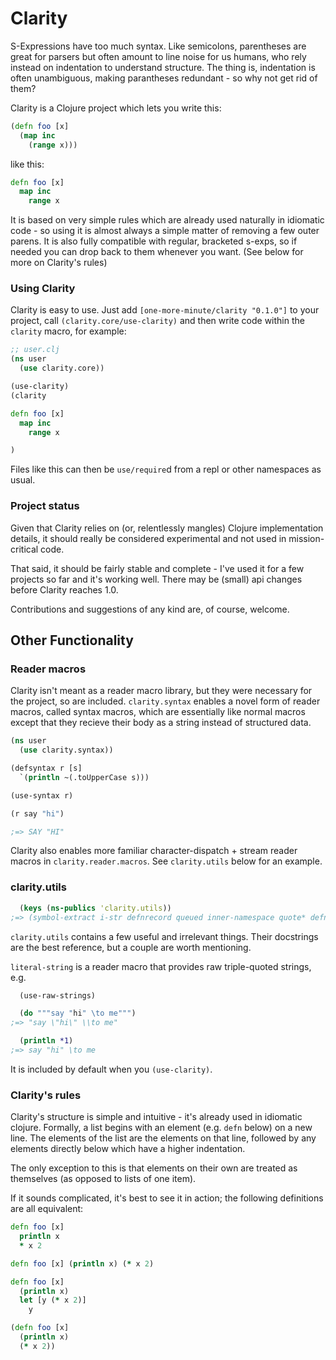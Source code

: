 # Clarity

S-Expressions have too much syntax. Like semicolons, parentheses are great for parsers but often amount to line noise for us humans, who rely instead on indentation to understand structure. The thing is, indentation is often unambiguous, making parantheses redundant - so why not get rid of them?

Clarity is a Clojure project which lets you write this:

```clj
(defn foo [x]
  (map inc
    (range x)))
```

like this:

```clj
defn foo [x]
  map inc
    range x
```

It is based on very simple rules which are already used naturally in idiomatic code - so using it is almost always a simple matter of removing a few outer parens. It is also fully compatible with regular, bracketed s-exps, so if needed you can drop back to them whenever you want. (See below for more on Clarity's rules)

### Using Clarity

Clarity is easy to use. Just add `[one-more-minute/clarity "0.1.0"]` to your project, call `(clarity.core/use-clarity)` and then write code within the `clarity` macro, for example:

```clj
;; user.clj
(ns user
  (use clarity.core))

(use-clarity)
(clarity

defn foo [x]
  map inc
    range x

)
```

Files like this can then be `use/require`d from a repl or other namespaces as usual.

### Project status

Given that Clarity relies on (or, relentlessly mangles) Clojure implementation details, it should really be considered experimental and not used in mission-critical code.

That said, it should be fairly stable and complete - I've used it for a few projects so far and it's working well. There may be (small) api changes before Clarity reaches 1.0.

Contributions and suggestions of any kind are, of course, welcome.

## Other Functionality

### Reader macros

Clarity isn't meant as a reader macro library, but they were necessary for the project, so are included. `clarity.syntax` enables a novel form of reader macros, called syntax macros, which are essentially like normal macros except that they recieve their body as a string instead of structured data.

```clj
(ns user
  (use clarity.syntax))

(defsyntax r [s]
  `(println ~(.toUpperCase s)))

(use-syntax r)

(r say "hi")

;=> SAY "HI"
```

Clarity also enables more familiar character-dispatch + stream reader macros in `clarity.reader.macros`. See `clarity.utils` below for an example.

### clarity.utils

```clj
  (keys (ns-publics 'clarity.utils))
;=> (symbol-extract i-str defnrecord queued inner-namespace quote* defntype queue colon use-raw-strings λ infix)
```

`clarity.utils` contains a few useful and irrelevant things. Their docstrings are the best reference, but a couple are worth mentioning.

`literal-string` is a reader macro that provides raw triple-quoted strings, e.g.

```clj
  (use-raw-strings)

  (do """say "hi" \to me""")
;=> "say \"hi\" \\to me"

  (println *1)
;=> say "hi" \to me
```

It is included by default when you `(use-clarity)`.

### Clarity's rules

Clarity's structure is simple and intuitive - it's already used in idiomatic clojure. Formally, a list begins with an element (e.g. `defn` below) on a new line. The elements of the list are the elements on that line, followed by any elements directly below which have a higher indentation.

The only exception to this is that elements on their own are treated as themselves (as opposed to lists of one item).

If it sounds complicated, it's best to see it in action; the following definitions are all equivalent:

```clj
defn foo [x]
  println x
  * x 2

defn foo [x] (println x) (* x 2)

defn foo [x]
  (println x)
  let [y (* x 2)]
    y

(defn foo [x]
  (println x)
  (* x 2))
```
